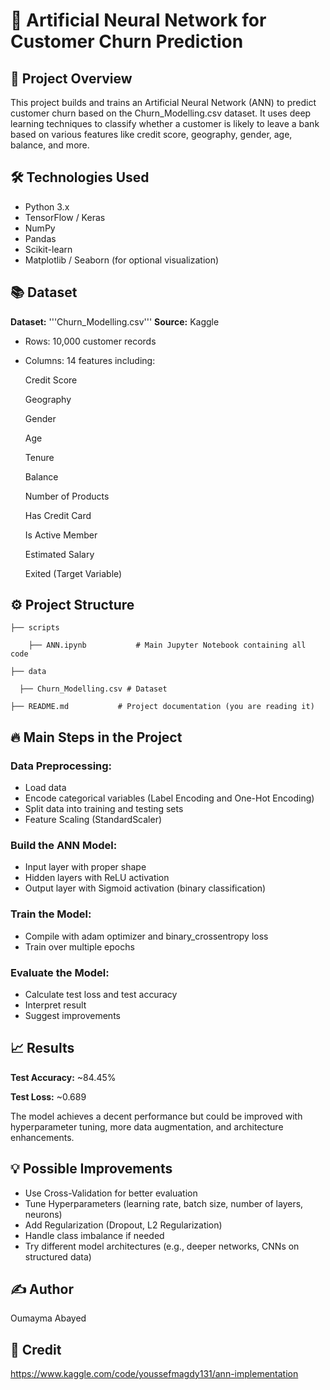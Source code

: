 # 🧠 Artificial Neural Network for Customer Churn Prediction
## 📄 Project Overview
This project builds and trains an Artificial Neural Network (ANN) to predict customer churn based on the Churn_Modelling.csv dataset.
It uses deep learning techniques to classify whether a customer is likely to leave a bank based on various features like credit score, geography, gender, age, balance, and more.

## 🛠️ Technologies Used
- Python 3.x
- TensorFlow / Keras
- NumPy
- Pandas
- Scikit-learn
- Matplotlib / Seaborn (for optional visualization)

## 📚 Dataset
**Dataset:** '''Churn_Modelling.csv'''
**Source:** Kaggle
- Rows: 10,000 customer records
- Columns: 14 features including:

    Credit Score
    
    Geography
    
    Gender
    
    Age
    
    Tenure
    
    Balance
    
    Number of Products
    
    Has Credit Card
    
    Is Active Member
    
    Estimated Salary
    
    Exited (Target Variable)

## ⚙️ Project Structure
```
├── scripts   

    ├── ANN.ipynb           # Main Jupyter Notebook containing all code

├── data  

  ├── Churn_Modelling.csv # Dataset

├── README.md           # Project documentation (you are reading it)
```

## 🔥 Main Steps in the Project
### Data Preprocessing:

- Load data
- Encode categorical variables (Label Encoding and One-Hot Encoding)
- Split data into training and testing sets
- Feature Scaling (StandardScaler)

### Build the ANN Model:

- Input layer with proper shape
- Hidden layers with ReLU activation
- Output layer with Sigmoid activation (binary classification)

### Train the Model:

- Compile with adam optimizer and binary_crossentropy loss
- Train over multiple epochs

### Evaluate the Model:

- Calculate test loss and test accuracy
- Interpret result
- Suggest improvements

## 📈 Results
**Test Accuracy:** ~84.45%

**Test Loss:** ~0.689

The model achieves a decent performance but could be improved with hyperparameter tuning, more data augmentation, and architecture enhancements.

## 💡 Possible Improvements
- Use Cross-Validation for better evaluation
- Tune Hyperparameters (learning rate, batch size, number of layers, neurons)
- Add Regularization (Dropout, L2 Regularization)
- Handle class imbalance if needed
- Try different model architectures (e.g., deeper networks, CNNs on structured data)

## ✍️ Author
Oumayma Abayed

## 📜 Credit
https://www.kaggle.com/code/youssefmagdy131/ann-implementation

